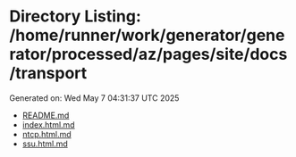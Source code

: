 # Directory Listing: /home/runner/work/generator/generator/processed/az/pages/site/docs/transport
Generated on: Wed May  7 04:31:37 UTC 2025

- [README.md](README.md)
- [index.html.md](index.html.md)
- [ntcp.html.md](ntcp.html.md)
- [ssu.html.md](ssu.html.md)
